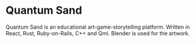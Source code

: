 # Quantum Sand

Quantum Sand is an educational art-game-storytelling platform. Written in React, Rust, Ruby-on-Rails, C++ and Qml. Blender is used for the artwork.
